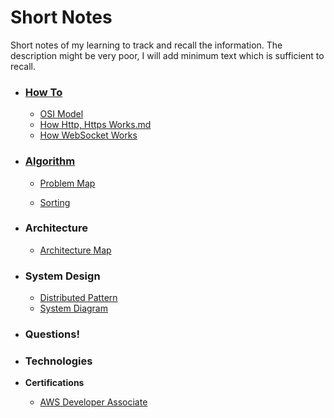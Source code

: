 # Short Notes

Short notes of my learning to track and recall the information. The description might be very poor, I will add minimum text which is sufficient to recall.

-   ### [How To](How%20To/How%20To.md)
    - [OSI Model](How%20To/OSI%20Model.md)
    - [How Http, Https Works.md](How%20To/How%20Http%2C%20Https%20Works.md)
    - [How WebSocket Works](How%20To/How%20WebSocket%20Works.md)
    
-   ### [Algorithm](Algorithm/Algorithm.md)
    
    -   [Problem Map](Algorithm/Problem%20Map.md)
        
    -   [Sorting](Algorithm/Sorting.md)
    
-   ### Architecture
    -   [Architecture Map](Architecture/Architecture%20Map.md)
    
-   ### System Design
    - [Distributed Pattern](System%20Design/Distributed%20Pattern.md)
	- [System Diagram](System%20Design/System%20Diagram.md)
    
-   ### Questions!
    
- ### Technologies

- **Certifications**

  -   [AWS Developer Associate](Certifiactions/AWS%20Developer%20Associates.md)
